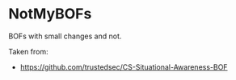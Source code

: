 # NotMyBOFs
BOFs with small changes and not.

Taken from:

- https://github.com/trustedsec/CS-Situational-Awareness-BOF
